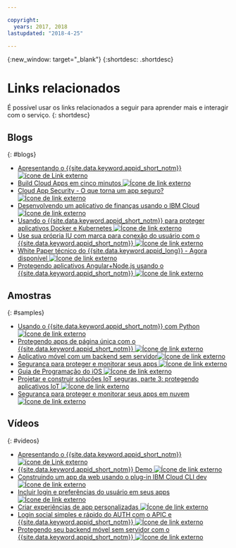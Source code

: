 ```yaml
---

copyright:
  years: 2017, 2018
lastupdated: "2018-4-25"

---
```


{:new_window: target="_blank"}
{:shortdesc: .shortdesc}


# Links relacionados

É possível usar os links relacionados a seguir para aprender mais e interagir com o serviço.
{: shortdesc}


## Blogs
{: #blogs}

* <a href="https://www.ibm.com/blogs/bluemix/2017/03/introducing-ibm-bluemix-app-id-authentication-profiles-service-app-developers/" target="_blank">Apresentando o
{{site.data.keyword.appid_short_notm}} <img src="../../icons/launch-glyph.svg" alt="ícone de Link externo"></a>
* <a href="https://www.ibm.com/blogs/bluemix/2017/10/build-cloud-apps-5-minutes/" target="_blank">Build Cloud Apps em cinco minutos <img src="../../icons/launch-glyph.svg" alt="Ícone de link externo"></a>
* <a href="https://www.ibm.com/blogs/bluemix/2017/08/cloud-app-security-makes-secure-app/" target="_blank">Cloud App Security - O que torna um app seguro? <img src="../../icons/launch-glyph.svg" alt="Ícone de link externo"></a>
* <a href="https://www.ibm.com/blogs/bluemix/2017/08/developing-finance-application-using-ibm-cloud/" target="_blank">Desenvolvendo um aplicativo de finanças usando o IBM Cloud <img src="../../icons/launch-glyph.svg" alt="Ícone de link externo"></a>
* <a href="https://www.ibm.com/blogs/bluemix/2018/02/using-app-id-secure-docker-kubernetes-applications/" target="_blank">Usando o {{site.data.keyword.appid_short_notm}} para proteger aplicativos Docker e Kubernetes <img src="../../icons/launch-glyph.svg" alt="Ícone de link externo"></a>
* <a href="https://www.ibm.com/blogs/bluemix/2018/01/use-branded-ui-user-sign-app-id/" target="_blank">Use sua própria IU com marca para conexão do usuário com o {{site.data.keyword.appid_short_notm}} <img src="../../icons/launch-glyph.svg" alt="Ícone de link externo"></a>
* <a href="https://www.ibm.com/blogs/bluemix/2018/04/ibm-cloud-app-id-technical-white-paper-now-available/" target="_blank">White Paper técnico do {{site.data.keyword.appid_long}} - Agora disponível <img src="../../icons/launch-glyph.svg" alt="Ícone de link externo"></a>
* <a href="https://www.ibm.com/blogs/bluemix/2018/04/securing-angularnode-js-applications-using-app-id/" target="_blank">Protegendo aplicativos Angular+Node.js usando o {{site.data.keyword.appid_short_notm}} <img src="../../icons/launch-glyph.svg" alt="Ícone de link externo"></a>


## Amostras
{: #samples}

* <a href="https://github.com/mnsn/appid-python-flask-example" target="_blank">Usando o {{site.data.keyword.appid_short_notm}} com Python <img src="../../icons/launch-glyph.svg" alt="Ícone de link externo"></a>
* <a href="https://www.ibm.com/blogs/bluemix/2017/09/securing-single-page-apps-app-id-service/" target="_blank">Protegendo apps de página única com o {{site.data.keyword.appid_short_notm}} <img src="../../icons/launch-glyph.svg" alt="Ícone de link externo"></a>
* <a href="https://console.bluemix.net/docs/tutorials/serverless-mobile-backend.html#mobile-application-with-a-serverless-backend" target="_blank">Aplicativo móvel com um backend sem servidor<img src="../../icons/launch-glyph.svg" alt="Ícone de link externo"></a>
* <a href="https://www.ibm.com/cloud/garage/content/architecture/securityArchitecture/security-for-application" target="_blank">Segurança para proteger e monitorar seus apps <img src="../../icons/launch-glyph.svg" alt="Ícone de link externo"></a>
* <a href="https://console.bluemix.net/docs/swift/index.html#overview" target="_blank">Guia de Programação do iOS <img src="../../icons/launch-glyph.svg" alt="Ícone de link externo"></a>
* <a href="https://www.ibm.com/developerworks/security/library/iot-trs-secure-iot-solutions3/index.html" target="_blank">Projetar e construir soluções IoT seguras, parte 3: protegendo aplicativos IoT <img src="../../icons/launch-glyph.svg" alt="Ícone de link externo"></a>
* <a href="https://www.ibm.com/cloud/garage/architectures/securityArchitecture/security-for-application" target="_blank">Segurança para proteger e monitorar seus apps em nuvem <img src="../../icons/launch-glyph.svg" alt="Ícone de link externo"></a>



## Vídeos
{: #videos}

* <a href="https://www.youtube.com/watch?v=cTn7l_J3tPg" target="_blank">Apresentando o {{site.data.keyword.appid_short_notm}}
<img src="../../icons/launch-glyph.svg" alt="ícone de Link externo"></a>
* <a href="https://www.youtube.com/watch?v=HYomAFlNxqw" target="_blank">{{site.data.keyword.appid_short_notm}} Demo <img src="../../icons/launch-glyph.svg" alt="Ícone de link externo"></a>
* <a href="https://www.youtube.com/watch?v=JrnwFXclKcI" target="_blank">Construindo um app da web usando o plug-in IBM Cloud CLI dev <img src="../../icons/launch-glyph.svg" alt="Ícone de link externo"></a>
* <a href="https://www.youtube.com/watch?v=Glb412s4X3Q" target="_blank">Incluir login e preferências do usuário em seus apps <img src="../../icons/launch-glyph.svg" alt="Ícone de link externo"></a>
* <a href="https://www.youtube.com/watch?v=VVWw5AjYg48" target="_blank">Criar experiências de app personalizadas <img src="../../icons/launch-glyph.svg" alt="Ícone de link externo"></a>
* <a href="https://www.youtube.com/watch?v=Fa9YD2NGZiE" target="_blank">Login social simples e rápido do AUTH com o APIC e {{site.data.keyword.appid_short_notm}} <img src="../../icons/launch-glyph.svg" alt="Ícone de link externo"></a>
* <a href="https://youtu.be/aGcfqBGevxM" target="_blank">Protegendo seu backend móvel sem servidor com o {{site.data.keyword.appid_short_notm}} <img src="../../icons/launch-glyph.svg" alt="Ícone de link externo"></a>

